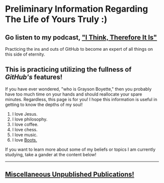 # Preliminary Information Regarding The Life of Yours Truly :)

Go listen to my podcast, ["I Think, Therefore It Is"](https://open.spotify.com/show/2kwec9LNhM6vI7ctVi0YOJ) 
---

Practicing the ins and outs of GitHub to become an expert of all things on this side of eternity. 

## This is practicing utilizing the fullness of *GitHub's* features!

If you have ever wondered, "who is Grayson Boyette," then you probably have too much time on your hands and should reallocate your spare minutes. Regardless, this page is for you! I hope this information is useful in getting to know the depths of my soul!

1. I love Jesus.  
2. I love philosophy.  
3. I love coffee.  
4. I love chess.  
5. I love music.
6. I love [Boots.](./boots.md) 

If you want to learn more about some of my beliefs or topics I am currently studying, take a gander at the content below!  

---

## [Miscellaneous Unpublished Publications!](./papers.md)
